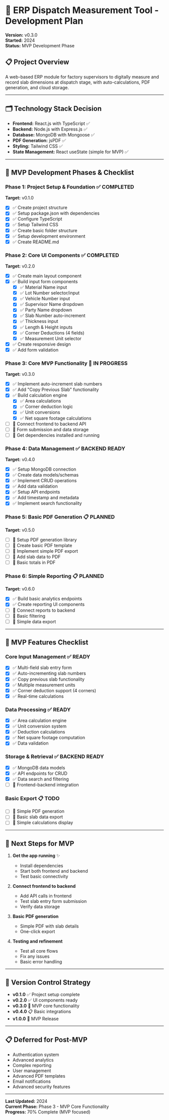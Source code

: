 # 🧱 ERP Dispatch Measurement Tool - Development Plan

**Version:** v0.3.0  
**Started:** 2024  
**Status:** MVP Development Phase

## 📋 Project Overview

A web-based ERP module for factory supervisors to digitally measure and record slab dimensions at dispatch stage, with auto-calculations, PDF generation, and cloud storage.

---

## 🗂️ Technology Stack Decision

- **Frontend:** React.js with TypeScript ✅
- **Backend:** Node.js with Express.js ✅
- **Database:** MongoDB with Mongoose ✅
- **PDF Generation:** jsPDF ✅
- **Styling:** Tailwind CSS ✅
- **State Management:** React useState (simple for MVP) ✅

---

## 📝 MVP Development Phases & Checklist

### Phase 1: Project Setup & Foundation ✅ COMPLETED
**Target:** v0.1.0

- [x] ✅ Create project structure
- [x] ✅ Setup package.json with dependencies
- [x] ✅ Configure TypeScript
- [x] ✅ Setup Tailwind CSS
- [x] ✅ Create basic folder structure
- [x] ✅ Setup development environment
- [x] ✅ Create README.md

### Phase 2: Core UI Components ✅ COMPLETED
**Target:** v0.2.0

- [x] ✅ Create main layout component
- [x] ✅ Build input form components
  - [x] ✅ Material Name input
  - [x] ✅ Lot Number selector/input
  - [x] ✅ Vehicle Number input
  - [x] ✅ Supervisor Name dropdown
  - [x] ✅ Party Name dropdown
  - [x] ✅ Slab Number auto-increment
  - [x] ✅ Thickness input
  - [x] ✅ Length & Height inputs
  - [x] ✅ Corner Deductions (4 fields)
  - [x] ✅ Measurement Unit selector
- [x] ✅ Create responsive design
- [x] ✅ Add form validation

### Phase 3: Core MVP Functionality 🚧 IN PROGRESS
**Target:** v0.3.0

- [x] ✅ Implement auto-increment slab numbers
- [x] ✅ Add "Copy Previous Slab" functionality
- [x] ✅ Build calculation engine
  - [x] ✅ Area calculations
  - [x] ✅ Corner deduction logic
  - [x] ✅ Unit conversions
  - [x] ✅ Net square footage calculations
- [ ] 🔄 Connect frontend to backend API
- [ ] 🔄 Form submission and data storage
- [ ] 🔄 Get dependencies installed and running

### Phase 4: Data Management ✅ BACKEND READY
**Target:** v0.4.0

- [x] ✅ Setup MongoDB connection
- [x] ✅ Create data models/schemas
- [x] ✅ Implement CRUD operations
- [x] ✅ Add data validation
- [x] ✅ Setup API endpoints
- [x] ✅ Add timestamp and metadata
- [x] ✅ Implement search functionality

### Phase 5: Basic PDF Generation 📋 PLANNED
**Target:** v0.5.0

- [ ] 🔄 Setup PDF generation library
- [ ] 🔄 Create basic PDF template
- [ ] 🔄 Implement simple PDF export
- [ ] 🔄 Add slab data to PDF
- [ ] 🔄 Basic totals in PDF

### Phase 6: Simple Reporting 📋 PLANNED  
**Target:** v0.6.0

- [x] ✅ Build basic analytics endpoints
- [x] ✅ Create reporting UI components
- [ ] 🔄 Connect reports to backend
- [ ] 🔄 Basic filtering
- [ ] 🔄 Simple data export

---

## 🎯 MVP Features Checklist

### Core Input Management ✅ READY
- [x] ✅ Multi-field slab entry form
- [x] ✅ Auto-incrementing slab numbers  
- [x] ✅ Copy previous slab functionality
- [x] ✅ Multiple measurement units
- [x] ✅ Corner deduction support (4 corners)
- [x] ✅ Real-time calculations

### Data Processing ✅ READY
- [x] ✅ Area calculation engine
- [x] ✅ Unit conversion system
- [x] ✅ Deduction calculations
- [x] ✅ Net square footage computation
- [x] ✅ Data validation

### Storage & Retrieval ✅ BACKEND READY
- [x] ✅ MongoDB data models
- [x] ✅ API endpoints for CRUD
- [x] ✅ Data search and filtering
- [ ] 🔄 Frontend-backend integration

### Basic Export 📋 TODO
- [ ] 🔄 Simple PDF generation
- [ ] 🔄 Basic slab data export
- [ ] 🔄 Simple calculations display

---

## 🚀 Next Steps for MVP

1. **Get the app running** ✨
   - Install dependencies
   - Start both frontend and backend
   - Test basic connectivity

2. **Connect frontend to backend**
   - Add API calls in frontend
   - Test slab entry form submission
   - Verify data storage

3. **Basic PDF generation**
   - Simple PDF with slab details
   - One-click export

4. **Testing and refinement**
   - Test all core flows
   - Fix any issues
   - Basic error handling

---

## 🔄 Version Control Strategy

- **v0.1.0** ✅ Project setup complete
- **v0.2.0** ✅ UI components ready  
- **v0.3.0** 🚧 MVP core functionality
- **v0.4.0** 📋 Basic integrations
- **v1.0.0** 🎯 MVP Release

---

## 📋 Deferred for Post-MVP

- Authentication system
- Advanced analytics
- Complex reporting
- User management
- Advanced PDF templates
- Email notifications
- Advanced security features

---

**Last Updated:** 2024  
**Current Phase:** Phase 3 - MVP Core Functionality  
**Progress:** 70% Complete (MVP focused) 